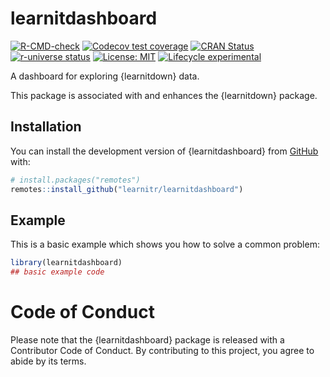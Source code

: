 # learnitdashboard

<!-- badges: start -->

[![R-CMD-check](https://github.com/learnitr/learnitdashboard/actions/workflows/R-CMD-check.yaml/badge.svg)](https://github.com/learnitr/learnitdashboard/actions/workflows/R-CMD-check.yaml)
[![Codecov test coverage](https://img.shields.io/codecov/c/github/learnitr/learnitdashboard/main.svg)](https://codecov.io/github/learnitr/learnitdashboard?branch=main)
[![CRAN Status](https://www.r-pkg.org/badges/version/learnitdashboard)](https://cran.r-project.org/package=learnitdashboard)
[![r-universe status](https://learnitr.r-universe.dev/badges/learnitdashboard)](https://learnitr.r-universe.dev/learnitdashboard)
[![License: MIT](https://img.shields.io/badge/License-MIT-yellow.svg)](https://opensource.org/licenses/MIT)
[![Lifecycle experimental](https://lifecycle.r-lib.org/articles/figures/lifecycle-experimental.svg)](https://lifecycle.r-lib.org/articles/stages.html#experimental)

<!-- badges: end -->


A dashboard for exploring {learnitdown} data.

This package is associated with and enhances the {learnitdown} package.


## Installation

You can install the development version of {learnitdashboard} from [GitHub](https://github.com/) with:

``` r
# install.packages("remotes")
remotes::install_github("learnitr/learnitdashboard")
```

## Example

This is a basic example which shows you how to solve a common problem:

``` r
library(learnitdashboard)
## basic example code
```

# Code of Conduct

Please note that the {learnitdashboard} package is released with a Contributor Code of Conduct. By contributing to this project, you agree to abide by its terms.

